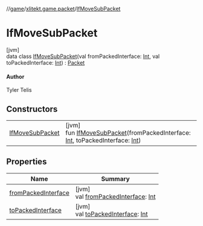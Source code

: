 //[game](../../../index.md)/[xlitekt.game.packet](../index.md)/[IfMoveSubPacket](index.md)

# IfMoveSubPacket

[jvm]\
data class [IfMoveSubPacket](index.md)(val fromPackedInterface: [Int](https://kotlinlang.org/api/latest/jvm/stdlib/kotlin/-int/index.html), val toPackedInterface: [Int](https://kotlinlang.org/api/latest/jvm/stdlib/kotlin/-int/index.html)) : [Packet](../-packet/index.md)

#### Author

Tyler Telis

## Constructors

| | |
|---|---|
| [IfMoveSubPacket](-if-move-sub-packet.md) | [jvm]<br>fun [IfMoveSubPacket](-if-move-sub-packet.md)(fromPackedInterface: [Int](https://kotlinlang.org/api/latest/jvm/stdlib/kotlin/-int/index.html), toPackedInterface: [Int](https://kotlinlang.org/api/latest/jvm/stdlib/kotlin/-int/index.html)) |

## Properties

| Name | Summary |
|---|---|
| [fromPackedInterface](from-packed-interface.md) | [jvm]<br>val [fromPackedInterface](from-packed-interface.md): [Int](https://kotlinlang.org/api/latest/jvm/stdlib/kotlin/-int/index.html) |
| [toPackedInterface](to-packed-interface.md) | [jvm]<br>val [toPackedInterface](to-packed-interface.md): [Int](https://kotlinlang.org/api/latest/jvm/stdlib/kotlin/-int/index.html) |
